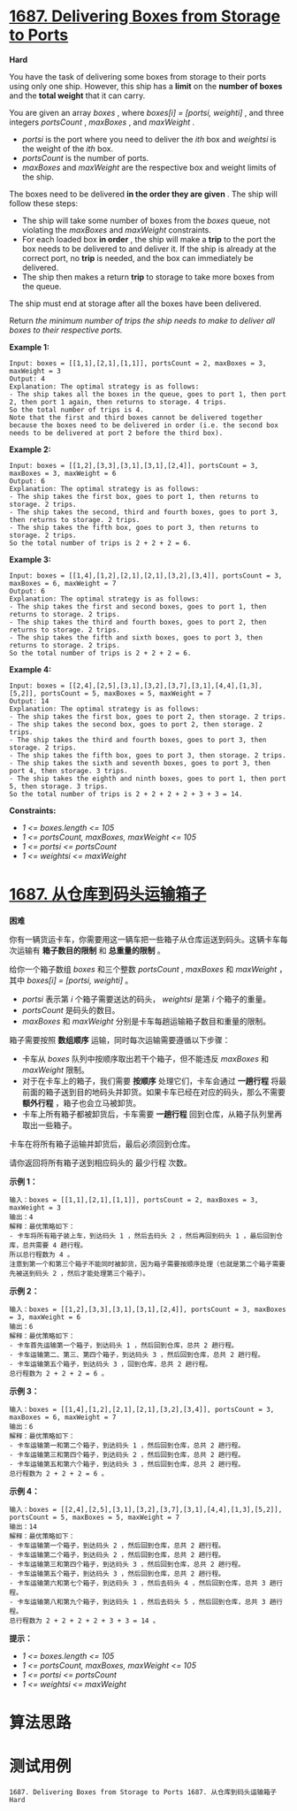 # [1687. Delivering Boxes from Storage to Ports][enTitle]

**Hard**

You have the task of delivering some boxes from storage to their ports using only one ship. However, this ship has a **limit**  on the **number of boxes**  and the **total weight**  that it can carry.

You are given an array  *boxes* , where  *boxes[i] = [portsi, weighti]* , and three integers  *portsCount* ,  *maxBoxes* , and  *maxWeight* .

-  *portsi*  is the port where you need to deliver the  *ith*  box and  *weightsi*  is the weight of the  *ith*  box. 
-  *portsCount*  is the number of ports. 
-  *maxBoxes*  and  *maxWeight*  are the respective box and weight limits of the ship.

The boxes need to be delivered **in the order they are given** . The ship will follow these steps:

- The ship will take some number of boxes from the  *boxes*  queue, not violating the  *maxBoxes*  and  *maxWeight*  constraints. 
- For each loaded box **in order** , the ship will make a **trip**  to the port the box needs to be delivered to and deliver it. If the ship is already at the correct port, no **trip**  is needed, and the box can immediately be delivered. 
- The ship then makes a return **trip**  to storage to take more boxes from the queue.

The ship must end at storage after all the boxes have been delivered.

Return  *the minimum number of trips the ship needs to make to deliver all boxes to their respective ports.* 



**Example 1:** 

```
Input: boxes = [[1,1],[2,1],[1,1]], portsCount = 2, maxBoxes = 3, maxWeight = 3
Output: 4
Explanation: The optimal strategy is as follows: 
- The ship takes all the boxes in the queue, goes to port 1, then port 2, then port 1 again, then returns to storage. 4 trips.
So the total number of trips is 4.
Note that the first and third boxes cannot be delivered together because the boxes need to be delivered in order (i.e. the second box needs to be delivered at port 2 before the third box).

```

**Example 2:** 

```
Input: boxes = [[1,2],[3,3],[3,1],[3,1],[2,4]], portsCount = 3, maxBoxes = 3, maxWeight = 6
Output: 6
Explanation: The optimal strategy is as follows: 
- The ship takes the first box, goes to port 1, then returns to storage. 2 trips.
- The ship takes the second, third and fourth boxes, goes to port 3, then returns to storage. 2 trips.
- The ship takes the fifth box, goes to port 3, then returns to storage. 2 trips.
So the total number of trips is 2 + 2 + 2 = 6.

```

**Example 3:** 

```
Input: boxes = [[1,4],[1,2],[2,1],[2,1],[3,2],[3,4]], portsCount = 3, maxBoxes = 6, maxWeight = 7
Output: 6
Explanation: The optimal strategy is as follows:
- The ship takes the first and second boxes, goes to port 1, then returns to storage. 2 trips.
- The ship takes the third and fourth boxes, goes to port 2, then returns to storage. 2 trips.
- The ship takes the fifth and sixth boxes, goes to port 3, then returns to storage. 2 trips.
So the total number of trips is 2 + 2 + 2 = 6.

```

**Example 4:** 

```
Input: boxes = [[2,4],[2,5],[3,1],[3,2],[3,7],[3,1],[4,4],[1,3],[5,2]], portsCount = 5, maxBoxes = 5, maxWeight = 7
Output: 14
Explanation: The optimal strategy is as follows:
- The ship takes the first box, goes to port 2, then storage. 2 trips.
- The ship takes the second box, goes to port 2, then storage. 2 trips.
- The ship takes the third and fourth boxes, goes to port 3, then storage. 2 trips.
- The ship takes the fifth box, goes to port 3, then storage. 2 trips.
- The ship takes the sixth and seventh boxes, goes to port 3, then port 4, then storage. 3 trips. 
- The ship takes the eighth and ninth boxes, goes to port 1, then port 5, then storage. 3 trips.
So the total number of trips is 2 + 2 + 2 + 2 + 3 + 3 = 14.

```



**Constraints:** 

-  *1 <= boxes.length <= 105*  
-  *1 <= portsCount, maxBoxes, maxWeight <= 105*  
-  *1 <= portsi <= portsCount*  
-  *1 <= weightsi <= maxWeight* 


# [1687. 从仓库到码头运输箱子][cnTitle]

**困难**

你有一辆货运卡车，你需要用这一辆车把一些箱子从仓库运送到码头。这辆卡车每次运输有 **箱子数目的限制**  和 **总重量的限制**  。

给你一个箱子数组  *boxes*  和三个整数  *portsCount* ,  *maxBoxes*  和  *maxWeight*  ，其中  *boxes[i] = [portsi, weighti]*  。

-  *portsi*  表示第  *i*  个箱子需要送达的码头，  *weightsi*  是第  *i*  个箱子的重量。 
-  *portsCount*  是码头的数目。 
-  *maxBoxes*  和  *maxWeight*  分别是卡车每趟运输箱子数目和重量的限制。

箱子需要按照 **数组顺序**  运输，同时每次运输需要遵循以下步骤：

- 卡车从  *boxes*  队列中按顺序取出若干个箱子，但不能违反  *maxBoxes*  和  *maxWeight*  限制。 
- 对于在卡车上的箱子，我们需要 **按顺序**  处理它们，卡车会通过 **一趟行程**  将最前面的箱子送到目的地码头并卸货。如果卡车已经在对应的码头，那么不需要 **额外行程**  ，箱子也会立马被卸货。 
- 卡车上所有箱子都被卸货后，卡车需要 **一趟行程**  回到仓库，从箱子队列里再取出一些箱子。

卡车在将所有箱子运输并卸货后，最后必须回到仓库。

请你返回将所有箱子送到相应码头的 最少行程 次数。



**示例 1：** 

```
输入：boxes = [[1,1],[2,1],[1,1]], portsCount = 2, maxBoxes = 3, maxWeight = 3
输出：4
解释：最优策略如下：
- 卡车将所有箱子装上车，到达码头 1 ，然后去码头 2 ，然后再回到码头 1 ，最后回到仓库，总共需要 4 趟行程。
所以总行程数为 4 。
注意到第一个和第三个箱子不能同时被卸货，因为箱子需要按顺序处理（也就是第二个箱子需要先被送到码头 2 ，然后才能处理第三个箱子）。

```

**示例 2：** 

```
输入：boxes = [[1,2],[3,3],[3,1],[3,1],[2,4]], portsCount = 3, maxBoxes = 3, maxWeight = 6
输出：6
解释：最优策略如下：
- 卡车首先运输第一个箱子，到达码头 1 ，然后回到仓库，总共 2 趟行程。
- 卡车运输第二、第三、第四个箱子，到达码头 3 ，然后回到仓库，总共 2 趟行程。
- 卡车运输第五个箱子，到达码头 3 ，回到仓库，总共 2 趟行程。
总行程数为 2 + 2 + 2 = 6 。

```

**示例 3：** 

```
输入：boxes = [[1,4],[1,2],[2,1],[2,1],[3,2],[3,4]], portsCount = 3, maxBoxes = 6, maxWeight = 7
输出：6
解释：最优策略如下：
- 卡车运输第一和第二个箱子，到达码头 1 ，然后回到仓库，总共 2 趟行程。
- 卡车运输第三和第四个箱子，到达码头 2 ，然后回到仓库，总共 2 趟行程。
- 卡车运输第五和第六个箱子，到达码头 3 ，然后回到仓库，总共 2 趟行程。
总行程数为 2 + 2 + 2 = 6 。

```

**示例 4：** 

```
输入：boxes = [[2,4],[2,5],[3,1],[3,2],[3,7],[3,1],[4,4],[1,3],[5,2]], portsCount = 5, maxBoxes = 5, maxWeight = 7
输出：14
解释：最优策略如下：
- 卡车运输第一个箱子，到达码头 2 ，然后回到仓库，总共 2 趟行程。
- 卡车运输第二个箱子，到达码头 2 ，然后回到仓库，总共 2 趟行程。
- 卡车运输第三和第四个箱子，到达码头 3 ，然后回到仓库，总共 2 趟行程。
- 卡车运输第五个箱子，到达码头 3 ，然后回到仓库，总共 2 趟行程。
- 卡车运输第六和第七个箱子，到达码头 3 ，然后去码头 4 ，然后回到仓库，总共 3 趟行程。
- 卡车运输第八和第九个箱子，到达码头 1 ，然后去码头 5 ，然后回到仓库，总共 3 趟行程。
总行程数为 2 + 2 + 2 + 2 + 3 + 3 = 14 。

```



**提示：** 

-  *1 <= boxes.length <= 105*  
-  *1 <= portsCount, maxBoxes, maxWeight <= 105*  
-  *1 <= portsi <= portsCount*  
-  *1 <= weightsi <= maxWeight* 




# 算法思路

# 测试用例
```
1687. Delivering Boxes from Storage to Ports 1687. 从仓库到码头运输箱子 Hard
```

[enTitle]: https://leetcode.com/problems/delivering-boxes-from-storage-to-ports/
[cnTitle]: https://leetcode-cn.com/problems/delivering-boxes-from-storage-to-ports/
